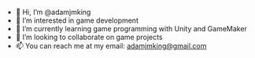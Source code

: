 - 👋 Hi, I’m @adamjmking
- 👀 I’m interested in game development 
- 🌱 I’m currently learning game programming with Unity and GameMaker
- 💞️ I’m looking to collaborate on game projects
- 📫 You can reach me at my email: adamjmking@gmail.com

<!---
adamjmking/adamjmking is a ✨ special ✨ repository because its `README.md` (this file) appears on your GitHub profile.
You can click the Preview link to take a look at your changes.
--->
